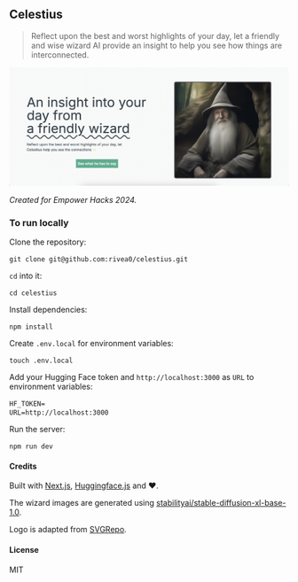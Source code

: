 ## Celestius

> Reflect upon the best and worst highlights of your day, let a friendly and wise wizard AI provide an insight to help you see how things are interconnected. 

<img src="./readme-img/celestius.png" alt="Celestius hero image" width="700" />

*Created for Empower Hacks 2024.*

### To run locally

Clone the repository:

```
git clone git@github.com:rivea0/celestius.git
```

`cd` into it:

```
cd celestius
```

Install dependencies:

```
npm install
```

Create `.env.local` for environment variables:

```
touch .env.local
```

Add your Hugging Face token and `http://localhost:3000` as `URL` to environment variables:

```
HF_TOKEN=
URL=http://localhost:3000
```

Run the server:

```
npm run dev
```

#### Credits
Built with [Next.js](https://nextjs.org), [Huggingface.js](https://huggingface.co/docs/huggingface.js) and ❤️.

The wizard images are generated using [stabilityai/stable-diffusion-xl-base-1.0](https://huggingface.co/stabilityai/stable-diffusion-xl-base-1.0).

Logo is adapted from [SVGRepo](https://www.svgrepo.com/svg/96146/halloween-witch-hat-outline).

#### License
MIT
